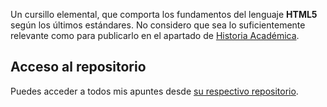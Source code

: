 Un cursillo elemental, que comporta los fundamentos del lenguaje **HTML5** según los últimos estándares. No considero que sea lo suficientemente  relevante como para publicarlo en el apartado de [Historia Académica](../Historia%20académica/).

## Acceso al repositorio

Puedes acceder a todos mis apuntes desde [su respectivo repositorio](https://github.com/hugorsz-dev/trash/tree/main/practicas-html).